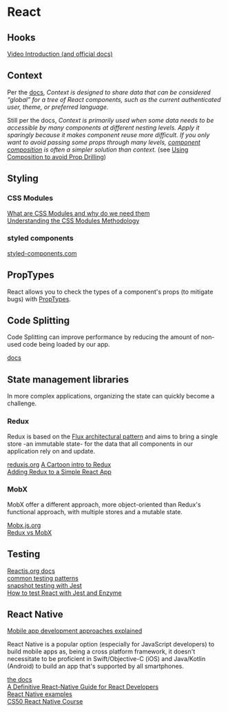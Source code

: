 # React

## Hooks

[Video Introduction (and official docs)](https://reactjs.org/docs/hooks-intro.html#video-introduction)  

## Context

Per the [docs](https://reactjs.org/docs/context.html), *Context is designed to share data that can be considered “global” for a tree of React components, such as the current authenticated user, theme, or preferred language.*

Still per the docs, *Context is primarily used when some data needs to be accessible by many components at different nesting levels. Apply it sparingly because it makes component reuse more difficult. If you only want to avoid passing some props through many levels, [component composition](https://reactjs.org/docs/composition-vs-inheritance.html) is often a simpler solution than context.* (see [Using Composition to avoid Prop Drilling](https://www.youtube.com/watch?v=3XaXKiXtNjw))  

## Styling

### CSS Modules

[What are CSS Modules and why do we need them](https://css-tricks.com/css-modules-part-1-need/)  
[Understanding the CSS Modules Methodology](https://www.sitepoint.com/understanding-css-modules-methodology/)  

### styled components

[styled-components.com](https://styled-components.com/)  

## PropTypes

React allows you to check the types of a component's props (to mitigate bugs) with [PropTypes](https://reactjs.org/docs/typechecking-with-proptypes.html).  

## Code Splitting

Code Splitting can improve performance by reducing the amount of non-used code being loaded by our app.  

[docs](https://reactjs.org/docs/code-splitting.html)  

## State management libraries

In more complex applications, organizing the state can quickly become a challenge.  

### Redux

Redux is based on the [Flux architectural pattern](https://code-cartoons.com/a-cartoon-guide-to-flux-6157355ab207) and aims to bring a single store -an immutable state-  for the data that all components in our application rely on and update.  

[reduxjs.org](https://redux.js.org/)
[A Cartoon intro to Redux](https://code-cartoons.com/a-cartoon-intro-to-redux-3afb775501a6)  
[Adding Redux to a Simple React App](https://www.youtube.com/watch?v=sX3KeP7v7Kg&t=9s)  

### MobX

MobX offer a different approach, more object-oriented than Redux's functional approach, with multiple stores and a mutable state.

[Mobx.js.org](https://mobx.js.org/README.html)  
[Redux vs MobX](https://www.robinwieruch.de/redux-mobx)  

## Testing

[Reactjs.org docs](https://reactjs.org/docs/testing.html)  
[common testing patterns](https://reactjs.org/docs/testing-recipes.html)  
[snapshot testing with Jest](https://jestjs.io/docs/en/tutorial-react)  
[How to test React with Jest and Enzyme](https://www.robinwieruch.de/react-testing-jest-enzyme)  

## React Native

[Mobile app development approaches explained](https://railsware.com/blog/native-vs-hybrid-vs-cross-platform/)  

React Native is a popular option (especially for JavaScript developers) to build mobile apps as, being a cross platform framework, it doesn't necessitate to be proficient in Swift/Objective-C (iOS) and Java/Kotlin (Android) to build an app that's supported by all smartphones.

[the docs](https://reactnative.dev)  
[A Definitive React-Native Guide for React Developers](https://blog.risingstack.com/a-definitive-react-native-guide-for-react-developers/)  
[React Native examples](https://reactnativeexample.com/)  
[CS50 React Native Course](https://www.edx.org/course/cs50s-mobile-app-development-with-react-native)  
